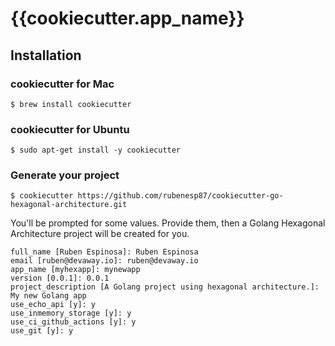 # {{cookiecutter.app_name}}

## Installation

### cookiecutter for Mac
```console
$ brew install cookiecutter
```

### cookiecutter for Ubuntu
```console
$ sudo apt-get install -y cookiecutter
```

### Generate your project
```console
$ cookiecutter https://github.com/rubenesp87/cookiecutter-go-hexagonal-architecture.git
```

You'll be prompted for some values. Provide them, then a Golang Hexagonal Architecture project will be created for you.
```console
full_name [Ruben Espinosa]: Ruben Espinosa
email [ruben@devaway.io]: ruben@devaway.io
app_name [myhexapp]: mynewapp
version [0.0.1]: 0.0.1
project_description [A Golang project using hexagonal architecture.]: My new Golang app
use_echo_api [y]: y
use_inmemory_storage [y]: y
use_ci_github_actions [y]: y
use_git [y]: y
```
